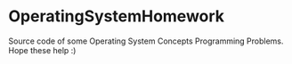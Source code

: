 # OperatingSystemHomework
Source code of some Operating System Concepts Programming Problems.
Hope these help :)
